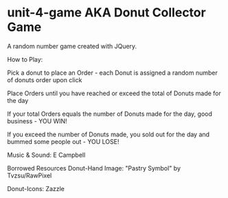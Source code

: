 # unit-4-game AKA Donut Collector Game 
A random number game created with JQuery.

How to Play:

Pick a donut to place an Order - each Donut is assigned a random number of donuts order upon click

Place Orders until you have reached or exceed the total of Donuts made for the day

If your total Orders equals the number of Donuts made for the day, good business -  YOU WIN!

If you exceed the number of Donuts made, you sold out for the day and bummed some people out -  YOU LOSE!

Music & Sound: E Campbell

Borrowed Resources
Donut-Hand Image: "Pastry Symbol" by Tvzsu/RawPixel

Donut-Icons: Zazzle

